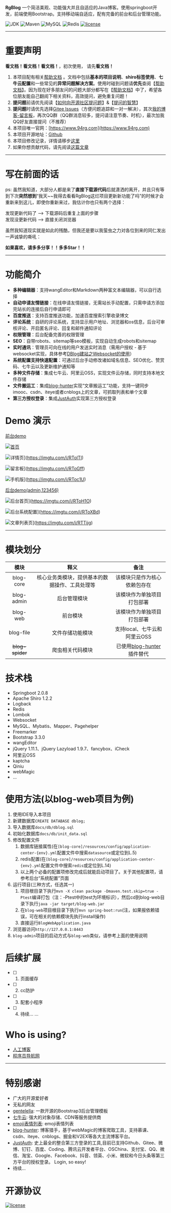  **RgBlog** 一个简洁美观、功能强大并且自适应的Java博客。使用springboot开发，前端使用Bootstrap。支持移动端自适应，配有完备的前台和后台管理功能。    

![JDK](https://img.shields.io/badge/JDK-1.8-green.svg)
![Maven](https://img.shields.io/badge/Maven-3.3.1-green.svg)
![MySQL](https://img.shields.io/badge/MySQL-5.6.4-green.svg)
![Redis](https://img.shields.io/badge/Redis-3.0.503-green.svg)
[![license](https://img.shields.io/badge/license-GPL%20v3-yellow.svg)](https://gitee.com/yadong.zhang/DBlog/blob/master/LICENSE)

----

# 重要声明

**看文档！看文档！看文档！**，初次使用， 请先**看文档！**

1. 本项目配有相关[帮助文档](https://gitee.com/yadong.zhang/DBlog/wikis) 。文档中包括**基本的项目说明**、**shiro标签使用**、**七牛云配置**和一些常见的**异常问题解决方案**。使用时碰到问题请**优先**查阅【[帮助文档](https://gitee.com/yadong.zhang/DBlog/wikis)】。因为现在好多朋友问的问题大部分都写在【[帮助文档](https://gitee.com/yadong.zhang/DBlog/wikis)】中了，希望各位朋友能自己翻阅下相关资料，高效提问，避免重复问题！
2. **提问题**前请优先阅读【[如何向开源社区提问题](https://github.com/seajs/seajs/issues/545)】&【[提问的智慧](http://www.dianbo.org/9238/stone/tiwendezhihui.htm)】
3. **提问题**时请优先选择[Gitee Issues](https://gitee.com/yadong.zhang/DBlog/issues)（方便问题追踪和一对一解决），其次[我的博客-留言板](https://www.94rg.com/guestbook)，再次QQ群（QQ群消息较多，提问请注意节奏、时机），最次加我QQ好友直接提问（不推荐）
4. 本项目唯一官网：[https://www.94rg.com](https://www.94rg.com)  
5. 本项目开源地址：[Github](https://github.com/chen-xing/RgBlog)
6. 本项目修改记录，详情请移步[这里](https://github.com/chen-xing/RgBlog/blob/master/update.md)
7. 如果你想贡献代码，请先阅读[这篇文章](https://github.com/chen-xing/RgBlog/blob/master/contribution.md)

----

# 写在前面的话
ps: 虽然我知道，大部分人都是来了**直接下载源代码**后就潇洒的离开，并且只有等到下次**突然想到**“我天~~我得去看看RgBlog这烂项目更新新功能了吗”的时候才会重新来到这儿，即使你重新来过，我估计你也只有两个选择：    

发现更新代码了 --> 下载源码后重复上面的步骤    
发现没更新代码 --> 直接关闭浏览器

虽然我知道现实就是如此的残酷，但我还是要以我萤虫之力对各位到来的同仁发出一声诚挚的嘶吼：

**如果喜欢，请多多分享！！多多Star！！**

----


# 功能简介

- **多种编辑器**：支持wangEditor和Markdown两种富文本编辑器，可以自行选择
- **自动申请友情链接**：在线申请友情链接，无需站长手动配置，只需申请方添加完站长的连接后自行申请即可
- **百度推送**：支持百度推送功能，加速百度搜索引擎收录博文
- **评论系统**：自研的评论系统，支持显示用户地址、浏览器和os信息，后台可审核评论、开启匿名评论、回复和邮件通知评论
- **权限管理**：后台配备完善的权限管理
- **SEO**：自带robots、sitemap等seo模板，实现自动生成robots和sitemap
- **实时通讯**：管理员可向在线的用户发送实时消息（需用户授权 - 基于websocket实现，具体参考[DBlog建站之Websocket的使用](https://www.zhyd.me/article/111)）
- **系统配置支持快速配置**：可通过后台手动修改诸如域名信息、SEO优化、赞赏码、七牛云以及更新维护通知等
- **多种文件存储**：集成七牛云、阿里云OSS，实现文件云存储，同时支持本地文件存储
- **文件搬运工**：集成[blog-hunter](https://gitee.com/yadong.zhang/blog-hunter)实现“文章搬运工”功能，支持一键同步imooc、csdn、iteye或者cnblogs上的文章，可抓取列表和单个文章
- **第三方授权登录**：集成[JustAuth](https://gitee.com/yadong.zhang/JustAuth)实现第三方授权登录
# Demo 演示

[前台demo](https://www.94rg.com/)

[![首页](https://z3.ax1x.com/2021/07/06/RTI4W8.png)](https://imgtu.com/i/RTI4W8)

![详情页](https://z3.ax1x.com/2021/07/06/RTolTI.png)](https://imgtu.com/i/RTolTI)

![留言板](https://z3.ax1x.com/2021/07/06/RToGff.png)](https://imgtu.com/i/RToGff)

![手机版](https://z3.ax1x.com/2021/07/06/RToc1U.png)](https://imgtu.com/i/RToc1U)


[后台demo(admin,123456)](https://www.94rg.com/)

![后台首页](https://z3.ax1x.com/2021/07/06/RToH1O.png)](https://imgtu.com/i/RToH1O)

![后台系统配置](https://z3.ax1x.com/2021/07/06/RToXBd.png)](https://imgtu.com/i/RToXBd)

![文章列表页](https://z3.ax1x.com/2021/07/06/RTTijg.png)](https://imgtu.com/i/RTTijg)



----

# 模块划分

| 模块  | 释义 | 备注 |
| :------------: | :------------: | :------------: |
| blog-core | 核心业务类模块，提供基本的数据操作、工具处理等 | 该模块只是作为核心依赖包存在 |
| blog-admin | 后台管理模块 | 该模块作为单独项目打包部署 |
| blog-web | 前台模块 | 该模块作为单独项目打包部署 |
| blog-file | 文件存储功能模块 | 支持local、七牛云和阿里云OSS |
| ~~blog-spider~~ | 爬虫相关代码模块 | 已使用[blog-hunter](https://gitee.com/yadong.zhang/blog-hunter)插件替代 |


# 技术栈

- Springboot 2.0.8
- Apache Shiro 1.2.2
- Logback
- Redis
- Lombok
- Websocket
- MySQL、Mybatis、Mapper、Pagehelper
- Freemarker
- Bootstrap 3.3.0
- wangEditor
- jQuery 1.11.1、jQuery Lazyload 1.9.7、fancybox、iCheck
- 阿里云OSS
- kaptcha
- Qiniu
- webMagic
- ...


# 使用方法(以blog-web项目为例)

1. 使用IDE导入本项目
2. 新建数据库`CREATE DATABASE dblog;`
3. 导入数据库`docs/db/dblog.sql`
4. 初始化数据库`docs/db/init_data.sql`
5. 修改配置文件
   1. 数据库链接属性(在`[blog-core]/resources/config/application-center-{env}.yml`配置文件中搜索`datasource`或定位到L.5) 
   2. redis配置(在`[blog-core]/resources/config/application-center-{env}.yml`配置文件中搜索`redis`或定位到L.14)
   3. 以上两个必备的配置项修改完成后就能启动项目了。关于其他配置项，请参考后台“系统配置”页面
6. 运行项目(三种方式，任选其一)
   1. 项目根目录下执行`mvn -X clean package -Dmaven.test.skip=true -Ptest`编译打包（注：-Ptest中的test为环境标识），然后cd到blog-web目录下执行`java -jar target/blog-web.jar`
   2. 在`blog-web`项目根目录下执行`mvn spring-boot:run`(注，如果报依赖错误，可在相关的依赖模块先执行install操作)
   3. 直接运行`BlogWebApplication.java`
7. 浏览器访问`http://127.0.0.1:8443`
8. `blog-admin`项目的启动方式与`blog-web`类似，请参考上面的使用说明

# 后续扩展
- [ ] 1. 页面缓存
- [ ] 2. cc防护
- [ ] 3. 配套小程序
- [ ] 4. 待续...
...

# Who is using?
- [人工博客](https://www.94rg.com/)
- [程序员导航网](https://www.chenzhuofan.top/)

----

# 特别感谢

- 广大的开源爱好者
- 无私的网友
- [gentelella](https://github.com/puikinsh/gentelella): 一款开源的Bootstrap3后台管理模板
- [七牛云](https://portal.qiniu.com/signup?code=3l8yx2v0f21ci): 强大的对象存储、CDN等服务提供商
- [emoji表情列表](https://github.com/caiyongji/emoji-list#nature): emoji表情列表
- [blog-hunter](https://github.com/zhangyd-c/blog-hunter): 博客猎手，基于webMagic的博客爬取工具，支持慕课、csdn、iteye、cnblogs、掘金和V2EX等各大主流博客平台。
- [JustAuth](https://gitee.com/yadong.zhang/JustAuth): 史上最全的整合第三方登录的工具,目前已支持Github、Gitee、微博、钉钉、百度、Coding、腾讯云开发者平台、OSChina、支付宝、QQ、微信、淘宝、Google、Facebook、抖音、领英、小米、微软和今日头条等第三方平台的授权登录。 Login, so easy!
- 待续...

# 开源协议

[![license](https://img.shields.io/badge/license-GPL%20v3-yellow.svg)](https://gitee.com/yadong.zhang/DBlog/blob/master/LICENSE)